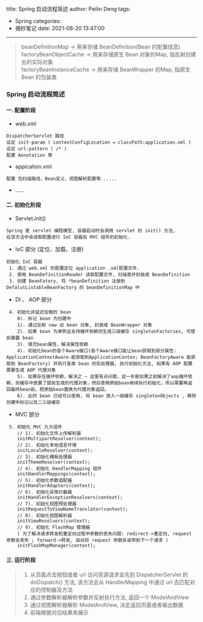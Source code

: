 title: Spring 启动流程简述
author: Peilin Deng
tags:
  - Spring
categories:
  - 摘抄笔记
date: 2021-08-20 13:47:00
---
> beanDefinitionMap  -> 用来存储 BeanDefinition(Bean 的配置信息)  
factoryBeanObjectCache  ->  用来存储原生 Bean 对象的Map, 指反射创建出的实际对象  
factoryBeanInstanceCache  ->  用来存储 BeanWrapper 的Map, 指原生 Bean 的包装类  

### Spring 启动流程简述
#### 一. 配置阶段
* web.xml
```
DispatcherServlet 路径
设定 init-param ( contextConfigLocation = classPath:application.xml )
设定 url-pattern ( /* )
配置 Annotation 等
```

<!-- more -->

* appication.xml
```
配置 包扫描路径、Bean定义、视图解析配置等......
```
* ......

#### 二. 初始化阶段
* Servlet.init()
```
Spring 是 servlet 编程模型, 容器启动时会调用 servlet 的 init() 方法, 
在该方法中会读取配置进行 IoC 容器及 MVC 组件的初始化.
```

* IoC 部分 (定位、加载、注册) 
```
初始化 IoC 容器
 1. 通过 web.xml 的配置定位 application .xml配置文件. 
 2. 使用 BeanDefinitionReader 读取配置文件, 扫描类并封装成 BeanDefinition
 3. 创建 BeanFatory, 将 *beanDefinition 注册到 DefalutListableBeanFactory 的 beanDefinitionMap 中
```

* DI 、 AOP 部分
```
 4. 初始化非延迟加载的 bean
	0). 标记 bean 为创建中      
	1). 通过反射 new 出 bean 对象, 封装成 BeanWrapper 对象      
	2). 如果 bean 为单例且支持循环依赖则生成三级缓存 singletonFactories, 可提前暴露 bean      
	3). 填充bean属性，解决属性依赖      
	4). 初始化bean的各个Aware接口(各个Aware接口能让bean获取到部分属性: ApplicationContextAware-能获取到ApplicationContex; BeanFactoryAware 能获取到 BeanFactory) 并执行各类 bean 的后处理器, 执行初始化方法, 如果有 AOP 配置需要生成 AOP 代理对象 
	5). 如果存在循环依赖，解决之 – 这里有点问题，这一步是如果之前解决了aop循环依赖，则缓存中放置了提前生成的代理对象，然后使用原始bean继续执行初始化，所以需要再返回最终bean前，把原始bean置换为代理对象返回。      
	6). 此时 bean 已经可以使用, 将 bean 放入一级缓存 singletonObjects , 移除创建中标记以及二三级缓存
```

* MVC 部分
```
 5. 初始化 MVC 九大组件
	// 1). 初始化文件上传解析器
	initMultipartResolver(context);
	// 2). 初始化本地语言环境
	initLocaleResolver(context);
	// 3). 初始化模板处理器
	initThemeResolver(context);
	// 4). 初始化 HandlerMapping 组件
	initHandlerMappings(context);
	// 5). 初始化参数适配器
	initHandlerAdapters(context);
	// 6). 初始化异常拦截器
	initHandlerExceptionResolvers(context);
	// 7). 初始化视图预处理器
	initRequestToViewNameTranslator(context);
	// 8). 初始化视图解析器
	initViewResolvers(context);
	// 9). 初始化 FlashMap 管理器
	( 为了解决请求转发和重定向过程中参数的丢失问题: redirect->重定向, request 参数会丢失 ; forward->转发, 自动将 request 参数系诶带到下一个请求 )
	initFlashMapManager(context);
```

#### 三. 运行阶段
> 1. 从页面点击按钮或者 url 访问资源请求会先到 DispatcherServlet 的 doDispatch() 方法, 该方法会从 HandlerMapping 中通过 url 去匹配对应的控制器及方法  
> 2. 通过参数解析器解析参数并反射执行方法, 返回一个 ModelAndView  
> 3. 通过视图解析器解析 ModelAndView, 决定返回页面或者输出数据  
> 4. 前端根据对应结果来展示